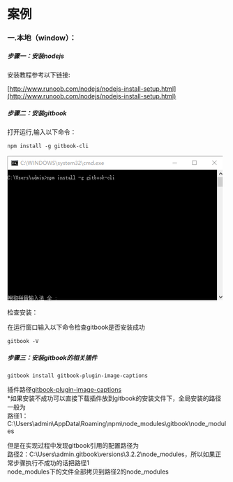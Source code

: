 # 案例

### 一.本地（window）：

##### 步骤一：安装nodejs

安装教程参考以下链接:

[http://www.runoob.com/nodejs/nodejs-install-setup.html](http://www.runoob.com/nodejs/nodejs-install-setup.html)

##### 步骤二：安装gitbook

打开运行,输入以下命令：

```
npm install -g gitbook-cli
```

![](/assets/import15.png)

检查安装：

在运行窗口输入以下命令检查gitbook是否安装成功

```
gitbook -V
```

##### 步骤三：安装gitbook的相关插件

```
gitbook install gitbook-plugin-image-captions
```

插件路径[gitbook-plugin-image-captions](https://plugins.gitbook.com/plugin/image-captions)  
\*如果安装不成功可以直接下载插件放到gitbook的安装文件下，全局安装的路径一般为  
路径1：C:\Users\admin\AppData\Roaming\npm\node\_modules\gitbook\node\_modules

但是在实现过程中发现gitbook引用的配置路径为  
路径2：C:\Users\admin.gitbook\versions\3.2.2\node\_modules，所以如果正常步骤执行不成功的话把路径1  
node\_modules下的文件全部拷贝到路径2的node\_modules

